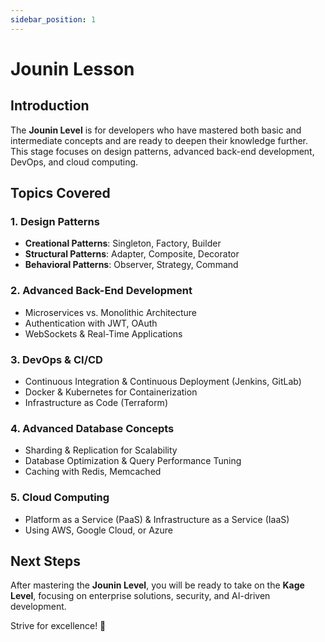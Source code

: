 ```yaml
---
sidebar_position: 1
---
```


# Jounin Lesson

## Introduction
The **Jounin Level** is for developers who have mastered both basic and intermediate concepts and are ready to deepen their knowledge further. This stage focuses on design patterns, advanced back-end development, DevOps, and cloud computing.

## Topics Covered

### 1. Design Patterns
- **Creational Patterns**: Singleton, Factory, Builder
- **Structural Patterns**: Adapter, Composite, Decorator
- **Behavioral Patterns**: Observer, Strategy, Command

### 2. Advanced Back-End Development
- Microservices vs. Monolithic Architecture
- Authentication with JWT, OAuth
- WebSockets & Real-Time Applications

### 3. DevOps & CI/CD
- Continuous Integration & Continuous Deployment (Jenkins, GitLab)
- Docker & Kubernetes for Containerization
- Infrastructure as Code (Terraform)

### 4. Advanced Database Concepts
- Sharding & Replication for Scalability
- Database Optimization & Query Performance Tuning
- Caching with Redis, Memcached

### 5. Cloud Computing
- Platform as a Service (PaaS) & Infrastructure as a Service (IaaS)
- Using AWS, Google Cloud, or Azure

## Next Steps
After mastering the **Jounin Level**, you will be ready to take on the **Kage Level**, focusing on enterprise solutions, security, and AI-driven development.

Strive for excellence! 🚀